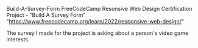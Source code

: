 Build-A-Survey-Form
FreeCodeCamp Resonsive Web Design Certification Project - "Build A Survey Form" "https://www.freecodecamp.org/learn/2022/responsive-web-design/"

The survey I made for the project is asking about a person's video game interests. 

